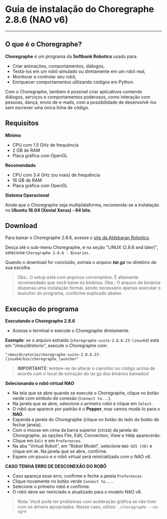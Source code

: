 # Guia de instalação do Choregraphe 2.8.6 (NAO v6)
---

## O que é o Choregraphe?

**Choregraphe** é um programa da **Softbank Robotics** usado para:

- Criar animações, comportamentos, diálogos,
- Testá-los em um robô simulado ou diretamente em um robô real,
- Monitorar e controlar seu robô,
- Enriquecer comportamentos utilizando códigos em Python.

Com o Choregraphe, também é possível criar aplicativos contendo diálogos, serviços e comportamentos poderosos, como interação com pessoas, dança, envio de e-mails, com a possibilidade de desenvolvê-los sem escrever uma única linha de código.

## Requisitos

**Mínimo**

- CPU com 1.5 GHz de frequência
- 2 GB de RAM
- Placa gráfica com OpenGL

**Recomendado**

- CPU com 3.4 GHz (ou mais) de frequência
- 16 GB de RAM
- Placa gráfica com OpenGL

**Sistema Operacional**

Ainda que o Choregraphe seja multiplataforma, recomenda-se a instalação no **Ubuntu 16.04 (Xenial Xerus) - 64 bits**.

## Download

Para baixar o Choregraphe 2.8.6, acesse o [site da Aldebaran Robotics](https://www.aldebaran.com/en/support/nao-6/downloads-softwares).

Desça até o sub-menu Choregraphe, e na seção "LINUX (2.8.6 and later)", selecione `Choregraphe 2.8.6 - Binaries`.

Quando o download for concluído, extraia o arquivo _**tar.gz**_ no diretório de sua escolha.

> Obs.: O setup está com arquivos corrompidos. É altamente recomendado que você baixe os binários.
> Obs.: O arquivo de binários dispensa uma instalação formal, sendo necessário apenas executar o _launcher_ do programa, conforme explicado abaixo.

## Execução do programa

**Executando o Choregraphe 2.8.6** 

- Acesse o terminal e execute o Choregraphe diretamente.

**Exemplo**: se o arquivo extraído (`choregraphe-suite-2.8.6.23-linux64`) está em "/meu/diretorio", execute o Choregraphe com:

```
"/meu/diretorio/choregraphe-suite-2.8.6.23-linux64/bin/choregraphe_launcher"
```

> **IMPORTANTE**: lembre-se de alterar o caminho no código acima de acordo com o local de extração do tar.gz dos binários baixados!

**Selecionando o robô virtual NAO**

- Na tela que se abre quando se executa o Choregraphe, clique no botão verde com símbolo  de conexão (`Connect to...`).
- Na janela que se abre, selecione o primeiro robô e clique em `Select`.
- O robô que aparece por padrão é o **Pepper**, mas vamos mudá-lo para o **NAO**.
- Expanda a janela do Choregraphe (clique no botão do lado do botão de fechar janela).
- Com o mouse em cima da barra superior (cinza) da janela do Choregraphe, as opções File, Edit, Connection, View e Help aparecerão.
- Clique em `Edit` e em `Preferences`.
- Na aba "Virtual Robot", em "Robot Model", selecione `NAO H25 (V6)` e clique em `OK`. Na janela que se abre, confirme.
- Espere um pouco e o robô virtual será reinicializado com o NAO v6.

**CASO TENHA ERRO DE DESCONEXÃO DO ROBÔ** 

- Caso apareça esse erro, confirme e feche a janela `Preferences`.
- Clique novamente no botão verde `Connect to...`.
- Selecione o primeiro robô e confirme.
- O robô deve ser reiniciado e atualizado para o modelo NAO v6.

> Nota:
> Você pode ter problemas com aceleração gráfica se não tiver com os drivers apropriados. Nesse caso, utilize:
> ```./choregraphe --no-ogre```

